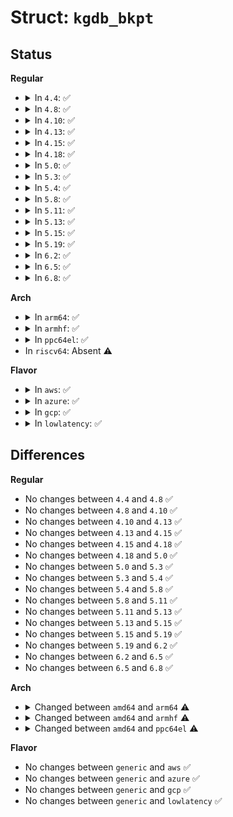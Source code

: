 # Struct: <code>kgdb_bkpt</code>

## Status
<b>Regular</b>
<ul>
<li>
<details>
<summary>In <code>4.4</code>: ✅</summary>

```c
struct kgdb_bkpt {
    long unsigned int bpt_addr;
    unsigned char saved_instr[1];
    enum kgdb_bptype type;
    enum kgdb_bpstate state;
};
```
</details>
</li>
<li>
<details>
<summary>In <code>4.8</code>: ✅</summary>

```c
struct kgdb_bkpt {
    long unsigned int bpt_addr;
    unsigned char saved_instr[1];
    enum kgdb_bptype type;
    enum kgdb_bpstate state;
};
```
</details>
</li>
<li>
<details>
<summary>In <code>4.10</code>: ✅</summary>

```c
struct kgdb_bkpt {
    long unsigned int bpt_addr;
    unsigned char saved_instr[1];
    enum kgdb_bptype type;
    enum kgdb_bpstate state;
};
```
</details>
</li>
<li>
<details>
<summary>In <code>4.13</code>: ✅</summary>

```c
struct kgdb_bkpt {
    long unsigned int bpt_addr;
    unsigned char saved_instr[1];
    enum kgdb_bptype type;
    enum kgdb_bpstate state;
};
```
</details>
</li>
<li>
<details>
<summary>In <code>4.15</code>: ✅</summary>

```c
struct kgdb_bkpt {
    long unsigned int bpt_addr;
    unsigned char saved_instr[1];
    enum kgdb_bptype type;
    enum kgdb_bpstate state;
};
```
</details>
</li>
<li>
<details>
<summary>In <code>4.18</code>: ✅</summary>

```c
struct kgdb_bkpt {
    long unsigned int bpt_addr;
    unsigned char saved_instr[1];
    enum kgdb_bptype type;
    enum kgdb_bpstate state;
};
```
</details>
</li>
<li>
<details>
<summary>In <code>5.0</code>: ✅</summary>

```c
struct kgdb_bkpt {
    long unsigned int bpt_addr;
    unsigned char saved_instr[1];
    enum kgdb_bptype type;
    enum kgdb_bpstate state;
};
```
</details>
</li>
<li>
<details>
<summary>In <code>5.3</code>: ✅</summary>

```c
struct kgdb_bkpt {
    long unsigned int bpt_addr;
    unsigned char saved_instr[1];
    enum kgdb_bptype type;
    enum kgdb_bpstate state;
};
```
</details>
</li>
<li>
<details>
<summary>In <code>5.4</code>: ✅</summary>

```c
struct kgdb_bkpt {
    long unsigned int bpt_addr;
    unsigned char saved_instr[1];
    enum kgdb_bptype type;
    enum kgdb_bpstate state;
};
```
</details>
</li>
<li>
<details>
<summary>In <code>5.8</code>: ✅</summary>

```c
struct kgdb_bkpt {
    long unsigned int bpt_addr;
    unsigned char saved_instr[1];
    enum kgdb_bptype type;
    enum kgdb_bpstate state;
};
```
</details>
</li>
<li>
<details>
<summary>In <code>5.11</code>: ✅</summary>

```c
struct kgdb_bkpt {
    long unsigned int bpt_addr;
    unsigned char saved_instr[1];
    enum kgdb_bptype type;
    enum kgdb_bpstate state;
};
```
</details>
</li>
<li>
<details>
<summary>In <code>5.13</code>: ✅</summary>

```c
struct kgdb_bkpt {
    long unsigned int bpt_addr;
    unsigned char saved_instr[1];
    enum kgdb_bptype type;
    enum kgdb_bpstate state;
};
```
</details>
</li>
<li>
<details>
<summary>In <code>5.15</code>: ✅</summary>

```c
struct kgdb_bkpt {
    long unsigned int bpt_addr;
    unsigned char saved_instr[1];
    enum kgdb_bptype type;
    enum kgdb_bpstate state;
};
```
</details>
</li>
<li>
<details>
<summary>In <code>5.19</code>: ✅</summary>

```c
struct kgdb_bkpt {
    long unsigned int bpt_addr;
    unsigned char saved_instr[1];
    enum kgdb_bptype type;
    enum kgdb_bpstate state;
};
```
</details>
</li>
<li>
<details>
<summary>In <code>6.2</code>: ✅</summary>

```c
struct kgdb_bkpt {
    long unsigned int bpt_addr;
    unsigned char saved_instr[1];
    enum kgdb_bptype type;
    enum kgdb_bpstate state;
};
```
</details>
</li>
<li>
<details>
<summary>In <code>6.5</code>: ✅</summary>

```c
struct kgdb_bkpt {
    long unsigned int bpt_addr;
    unsigned char saved_instr[1];
    enum kgdb_bptype type;
    enum kgdb_bpstate state;
};
```
</details>
</li>
<li>
<details>
<summary>In <code>6.8</code>: ✅</summary>

```c
struct kgdb_bkpt {
    long unsigned int bpt_addr;
    unsigned char saved_instr[1];
    enum kgdb_bptype type;
    enum kgdb_bpstate state;
};
```
</details>
</li>
</ul>
<b>Arch</b>
<ul>
<li>
<details>
<summary>In <code>arm64</code>: ✅</summary>

```c
struct kgdb_bkpt {
    long unsigned int bpt_addr;
    unsigned char saved_instr[4];
    enum kgdb_bptype type;
    enum kgdb_bpstate state;
};
```
</details>
</li>
<li>
<details>
<summary>In <code>armhf</code>: ✅</summary>

```c
struct kgdb_bkpt {
    long unsigned int bpt_addr;
    unsigned char saved_instr[4];
    enum kgdb_bptype type;
    enum kgdb_bpstate state;
};
```
</details>
</li>
<li>
<details>
<summary>In <code>ppc64el</code>: ✅</summary>

```c
struct kgdb_bkpt {
    long unsigned int bpt_addr;
    unsigned char saved_instr[4];
    enum kgdb_bptype type;
    enum kgdb_bpstate state;
};
```
</details>
</li>
<li>
In <code>riscv64</code>: Absent ⚠️
</li>
</ul>
<b>Flavor</b>
<ul>
<li>
<details>
<summary>In <code>aws</code>: ✅</summary>

```c
struct kgdb_bkpt {
    long unsigned int bpt_addr;
    unsigned char saved_instr[1];
    enum kgdb_bptype type;
    enum kgdb_bpstate state;
};
```
</details>
</li>
<li>
<details>
<summary>In <code>azure</code>: ✅</summary>

```c
struct kgdb_bkpt {
    long unsigned int bpt_addr;
    unsigned char saved_instr[1];
    enum kgdb_bptype type;
    enum kgdb_bpstate state;
};
```
</details>
</li>
<li>
<details>
<summary>In <code>gcp</code>: ✅</summary>

```c
struct kgdb_bkpt {
    long unsigned int bpt_addr;
    unsigned char saved_instr[1];
    enum kgdb_bptype type;
    enum kgdb_bpstate state;
};
```
</details>
</li>
<li>
<details>
<summary>In <code>lowlatency</code>: ✅</summary>

```c
struct kgdb_bkpt {
    long unsigned int bpt_addr;
    unsigned char saved_instr[1];
    enum kgdb_bptype type;
    enum kgdb_bpstate state;
};
```
</details>
</li>
</ul>

## Differences
<b>Regular</b>
<ul>
<li>
No changes between <code>4.4</code> and <code>4.8</code> ✅
</li>
<li>
No changes between <code>4.8</code> and <code>4.10</code> ✅
</li>
<li>
No changes between <code>4.10</code> and <code>4.13</code> ✅
</li>
<li>
No changes between <code>4.13</code> and <code>4.15</code> ✅
</li>
<li>
No changes between <code>4.15</code> and <code>4.18</code> ✅
</li>
<li>
No changes between <code>4.18</code> and <code>5.0</code> ✅
</li>
<li>
No changes between <code>5.0</code> and <code>5.3</code> ✅
</li>
<li>
No changes between <code>5.3</code> and <code>5.4</code> ✅
</li>
<li>
No changes between <code>5.4</code> and <code>5.8</code> ✅
</li>
<li>
No changes between <code>5.8</code> and <code>5.11</code> ✅
</li>
<li>
No changes between <code>5.11</code> and <code>5.13</code> ✅
</li>
<li>
No changes between <code>5.13</code> and <code>5.15</code> ✅
</li>
<li>
No changes between <code>5.15</code> and <code>5.19</code> ✅
</li>
<li>
No changes between <code>5.19</code> and <code>6.2</code> ✅
</li>
<li>
No changes between <code>6.2</code> and <code>6.5</code> ✅
</li>
<li>
No changes between <code>6.5</code> and <code>6.8</code> ✅
</li>
</ul>
<b>Arch</b>
<ul>
<li>
<details>
<summary>Changed between <code>amd64</code> and <code>arm64</code> ⚠️</summary>
<ul>
<li>
<b>Field type changed. </b>
<code>unsigned char saved_instr[1]</code> ➡️ <code>unsigned char saved_instr[4]</code>
</li>
</ul>
</details>
</li>
<li>
<details>
<summary>Changed between <code>amd64</code> and <code>armhf</code> ⚠️</summary>
<ul>
<li>
<b>Field type changed. </b>
<code>unsigned char saved_instr[1]</code> ➡️ <code>unsigned char saved_instr[4]</code>
</li>
</ul>
</details>
</li>
<li>
<details>
<summary>Changed between <code>amd64</code> and <code>ppc64el</code> ⚠️</summary>
<ul>
<li>
<b>Field type changed. </b>
<code>unsigned char saved_instr[1]</code> ➡️ <code>unsigned char saved_instr[4]</code>
</li>
</ul>
</details>
</li>
</ul>
<b>Flavor</b>
<ul>
<li>
No changes between <code>generic</code> and <code>aws</code> ✅
</li>
<li>
No changes between <code>generic</code> and <code>azure</code> ✅
</li>
<li>
No changes between <code>generic</code> and <code>gcp</code> ✅
</li>
<li>
No changes between <code>generic</code> and <code>lowlatency</code> ✅
</li>
</ul>
